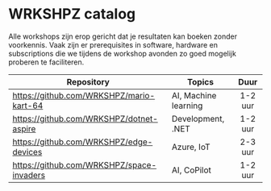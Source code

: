 # WRKSHPZ catalog

Alle workshops zijn erop gericht dat je resultaten kan boeken zonder voorkennis. Vaak zijn er prerequisites in software, hardware en subscriptions die we tijdens de workshop avonden zo goed mogelijk proberen te faciliteren.

| Repository                                      | Topics               | Duur          |
| ----------------------------------------------- | -------------------- | :-----------: |
| https://github.com/WRKSHPZ/mario-kart-64        | AI, Machine learning | 1-2 uur       |
| https://github.com/WRKSHPZ/dotnet-aspire        | Development, .NET    | 1-2 uur       |
| https://github.com/WRKSHPZ/edge-devices         | Azure, IoT           | 2-3 uur       |
| https://github.com/WRKSHPZ/space-invaders       | AI, CoPilot          | 1-2 uur       |
